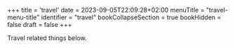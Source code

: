 +++
title = 'travel'
date = 2023-09-05T22:09:28+02:00
menuTitle = "travel-menu-title"
identifier = "travel"
bookCollapseSection = true
bookHidden = false
draft = false
+++

Travel related things below.